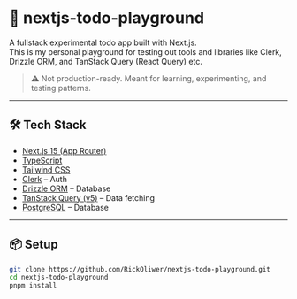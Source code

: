 # 🧪 nextjs-todo-playground

A fullstack experimental todo app built with Next.js.  
This is my personal playground for testing out tools and libraries like Clerk, Drizzle ORM, and TanStack Query (React Query) etc.

> ⚠️ Not production-ready. Meant for learning, experimenting, and testing patterns.

---

## 🛠️ Tech Stack

- [Next.js 15 (App Router)](https://nextjs.org/)
- [TypeScript](https://www.typescriptlang.org/)
- [Tailwind CSS](https://tailwindcss.com/)
- [Clerk](https://clerk.dev/) – Auth
- [Drizzle ORM](https://orm.drizzle.team/) – Database
- [TanStack Query (v5)](https://tanstack.com/query/latest) – Data fetching
- [PostgreSQL](https://www.postgresql.org/) – Database

---

## 📦 Setup

```bash
git clone https://github.com/RickOliwer/nextjs-todo-playground.git
cd nextjs-todo-playground
pnpm install
```
